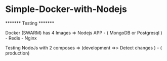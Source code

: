 # Simple-Docker-with-Nodejs

******* Testing *******

Docker (SWARM) has 4 Images =>
                               Nodejs APP -
                               ( MongoDB or Postgresql ) -
                               Redis -
                               Nginx 

Testing NodeJs with 2 composes  => (development =>> Detect changes ) - ( production)

